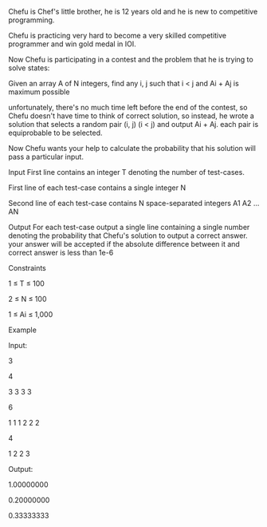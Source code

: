 Chefu is Chef's little brother, he is 12 years old and he is new to competitive programming.

Chefu is practicing very hard to become a very skilled competitive programmer and win gold medal in IOI.

Now Chefu is participating in a contest and the problem that he is trying to solve states:

Given an array A of N integers, find any i, j such that i < j and Ai + Aj is maximum possible

unfortunately, there's no much time left before the end of the contest, so Chefu doesn't have time to think of correct solution, so instead, he wrote a solution that selects a random pair (i, j) (i < j) and output Ai + Aj. each pair is equiprobable to be selected.

Now Chefu wants your help to calculate the probability that his solution will pass a particular input.

 

Input
First line contains an integer T denoting the number of test-cases.

First line of each test-case contains a single integer N

Second line of each test-case contains N space-separated integers A1 A2 ... AN

 

Output
For each test-case output a single line containing a single number denoting the probability that Chefu's solution to output a correct answer. your answer will be accepted if the absolute difference between it and correct answer is less than 1e-6

Constraints

1 ≤ T ≤ 100

2 ≤ N ≤ 100

1 ≤ Ai ≤ 1,000
 

Example

Input:

3

4

3 3 3 3

6

1 1 1 2 2 2

4

1 2 2 3

Output:

1.00000000

0.20000000

0.33333333

